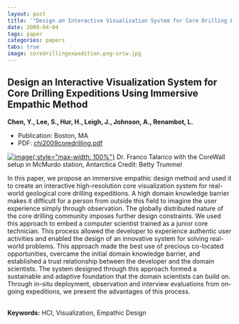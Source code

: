 ```yaml
---
layout: post
title: '"Design an Interactive Visualization System for Core Drilling Expeditions Using Immersive Empathic Method"'
date: 2009-04-04
tags: paper
categories: papers
tabs: true
image: coredrillingexpedition.png-srcw.jpg
---
```


## Design an Interactive Visualization System for Core Drilling Expeditions Using Immersive Empathic Method
**Chen, Y., Lee, S., Hur, H., Leigh, J., Johnson, A., Renambot, L.**
- Publication: Boston, MA
- PDF: [chi2009coredrilling.pdf](/documents/chi2009coredrilling.pdf)


[![image](https://www.evl.uic.edu/output/originals/coredrillingexpedition.png-srcw.jpg){:style="max-width: 100%"}](https://www.evl.uic.edu/output/originals/coredrillingexpedition.png-srcw.jpg)
Dr. Franco Talarico with the CoreWall setup in McMurdo station, Antarctica
Credit: Betty Trummel

In this paper, we propose an immersive empathic design method and used it to create an interactive high-resolution core visualization system for real-world geological core drilling expeditions. A high domain knowledge barrier makes it difficult for a person from outside this field to imagine the user experience simply through observation. The globally distributed nature of the core drilling community imposes further design constraints. We used this approach to embed a computer scientist trained as a junior core technician. This process allowed the developer to experience authentic user activities and enabled the design of an innovative system for solving real-world problems. This approach made the best use of precious co-located opportunities, overcame the initial domain knowledge barrier, and established a trust relationship between the developer and the domain scientists. The system designed through this approach formed a sustainable and adaptive foundation that the domain scientists can build on. Through in-situ deployment, observation and interview evaluations from on-going expeditions, we present the advantages of this process.<br><br>

<strong>Keywords:</strong> HCI, Visualization, Empathic Design